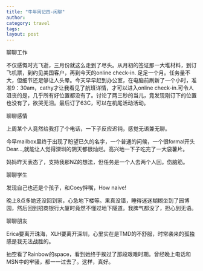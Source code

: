```yaml
---
title: "牛年周记四-闲聊"
author:
category: travel
tags: 
layout: post
---
```

聊聊工作

不仅感慨时光飞逝，三月份就这么走到了尽头。从月初的签证那一大堆材料，到订飞机票，到约见美国客户，再到今天的online check-in. 足足一个月。任务量不大，但细节还足够让人头晕。今天早早赶到办公室，在电脑前刷新了一个小时，准准9：30am，cathy才让我看见了航班详情，才可以进入online check-in.可令人沮丧的是，几乎所有好位置都没有了。讨论了两三秒的当儿，竟发现刚订下的位置也没有了，欲哭无泪。最后订了63C，可以在机尾活动活动。

聊聊感情

上周某个人竟然给我打了个电话，一下子反应迟钝，感觉无语兼无聊。

今早mailbox里终于出现了盼望已久的名字，一个普通的问候，一个很formal开头Dear…,就能让人觉得深圳的阴天都很灿烂。高兴地一下子吃完了一大袋薯片。

妈妈昨天表态了，支持我那NZ的想法，但任务是一个人去两个人回。伤脑筋。

聊聊学生

发现自己也还是个孩子，和Coey拌嘴，How naive!

晚上8点多她还没回到家，心急地下楼等。果真没错，睡得迷迷糊糊坐到了园博园，然后回到招商银行大厦时竟然不懂过地下隧道。我脾气都没了，担心到无语。

聊聊朋友

Erica要离开珠海，XLH要离开深圳，心里实在是TMD的不舒服，时常袭来的孤独感是我无法战胜的。

抽空看了Rainbow的space，看到她终于挨过了那段艰难时期。曾经晚上电话和MSN中的牢骚，都一一过去了。这样，真好。

